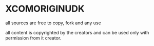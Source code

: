 XCOMORIGINUDK
=============

all sources are free to copy, fork and any use

all content is copyrighted by the creators and can be used only with permission from it creator.

